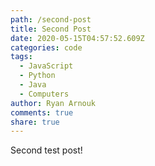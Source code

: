 ```yaml
---
path: /second-post
title: Second Post
date: 2020-05-15T04:57:52.609Z
categories: code
tags:
  - JavaScript
  - Python
  - Java
  - Computers
author: Ryan Arnouk
comments: true
share: true
---
```

Second test post!